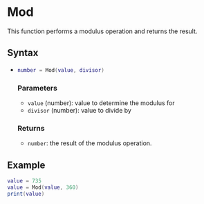 # Mod

This function performs a modulus operation and returns the result.

## Syntax

- ```lua
  number = Mod(value, divisor)
  ```

  ### Parameters
  - ```value``` (number): value to determine the modulus for
  - ```divisor``` (number): value to divide by

  ### Returns
  - ```number```: the result of the modulus operation.

## Example

```lua
value = 735
value = Mod(value, 360)
print(value)
```